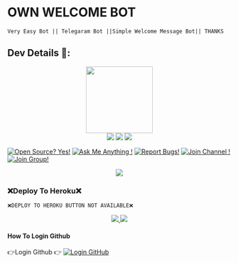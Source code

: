 # OWN WELCOME BOT
```
Very Easy Bot || Telegaram Bot ||Simple Welcome Message Bot|| THANKS 
```

## Dev Details 👤:

<p align="middle">
<img src="https://telegra.ph/file/b37ac7f18d024bc8d39aa.jpg" width="150" height="150"><br>
<img src="https://badgen.net/badge/Skills/😞/purple?icon=terminal&labelColor=red"></a>
<a href="https://telegram.dog/devalaper"><img src="https://img.shields.io/badge/Telegram-Link-blue.svg?logo=telegram"></a>
<a href="https://github.com/devanandm"><img src="https://badgen.net/badge/Follow%20on%20/Github/80FF00?icon=github&labelColor=black"></a>
<p align="left">
</p>                                                           
                                                    
[![Open Source? Yes!](https://badgen.net/badge/Open%20Source%20%3F/Yes/yellow?icon=github)](https://github.com/MRK-YT/MT-WELCOME-BOT)
[![Ask Me Anything !](https://img.shields.io/badge/🤔%20Ask%20Me-Anything-1abc9c.svg)](https://telegram.dog/Mrk_Yt)
[![Report Bugs!](https://badgen.net/badge/🐞%20Report%20/Bugs/red)](https://telegram.dog/devalaper)
[![Join Channel !](https://badgen.net/badge/🔊%20Join%20/Channel/Black)](https://telegram.dog/mo_Tech_yt)
[![Join Group!](https://badgen.net/badge/🔊%20Join%20/Group/Black)](https://telegram.dog/mo_Tech_group)

<p align="center">
  <a href="https://www.python.org">
    <img src="http://ForTheBadge.com/images/badges/made-with-python.svg">
  </a>


### ❌️Deploy To Heroku❌️
```
❌️DEPLOY TO HEROKU BUTTON NOT AVAILABLE❌️
```

<p align="center">
  <a href="https://github.com/devanandm/WELCOME-BOT-">
    <img src="https://img.shields.io/github/stars/MRK-YT/MT-WELCOME-BOT?style=social">

 </a>
  
  <a href="https://github.com/devanandm/WELCOME-BOT-">
    <img src="https://img.shields.io/github/forks/MRK-YT/MT-WELCOME-BOT?label=Fork&style=social">

  </a>  
</p>

#### How To Login Github

👉Login Github 👉 [![Login GitHub](https://img.shields.io/badge/Click-Here-red?style=flat&logo=github)](https://github.com)
```
